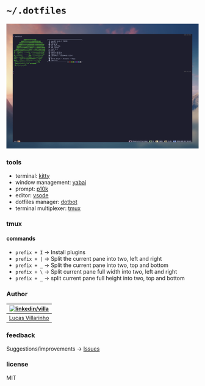 # `~/.dotfiles`

![alt text](images/image.png)

### tools

- terminal: [kitty](https://github.com/lucasvillarinho/dotfiles/tree/main/kitty)
- window management: [yabai](https://github.com/lucasvillarinho/dotfiles/tree/main/yabai)
- prompt: [p10k](https://github.com/lucasvillarinho/dotfiles/tree/main/p10k)
- editor: [vsode](https://github.com/lucasvillarinho/dotfiles/tree/main/vscode)
- dotfiles manager: [dotbot](https://github.com/anishathalye/dotbot)
- terminal multiplexer: [tmux](https://github.com/lucasvillarinho/dotfiles/tree/main/tmux)

### tmux

#### commands

- `prefix + I` ->  Install plugins
- `prefix + |` -> Split the current pane into two, left and right
- `prefix + _` -> Split the current pane into two, top and bottom
- `prefix + \` -> Split current pane full width into two, left and right
- `prefix + _` -> split current pane full height into two, top and bottom

### Author

| [![linkedin/villa](https://2.gravatar.com/avatar/b7bc60966732c7f7a4dfb0bff467e0ce20ff1aae5c66db6620894bc9b5ae0e75?size=70)](https://www.linkedin.com/in/lucas-villarinho/) |
|---|
|[Lucas Villarinho](https://www.linkedin.com/in/lucas-villarinho/)|

### feedback

Suggestions/improvements -> [Issues](https://github.com/lucasvillarinho/dotfiles/issues)

### license

MIT
